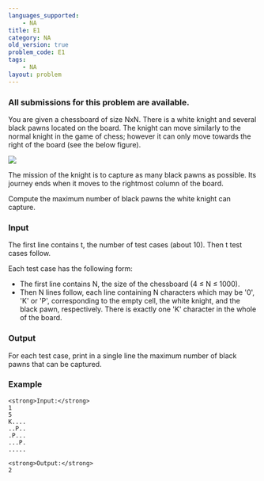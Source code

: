 ```yaml
---
languages_supported:
    - NA
title: E1
category: NA
old_version: true
problem_code: E1
tags:
    - NA
layout: problem
---
```

###  All submissions for this problem are available. 

You are given a chessboard of size NxN. There is a white knight and several black pawns located on the board. The knight can move similarly to the normal knight in the game of chess; however it can only move towards the right of the board (see the below figure).

![](http://vn.spoj.pl/SPOJVN/content/whitekn.png)

The mission of the knight is to capture as many black pawns as possible. Its journey ends when it moves to the rightmost column of the board.

Compute the maximum number of black pawns the white knight can capture.

### Input

The first line contains t, the number of test cases (about 10). Then t test cases follow.

Each test case has the following form:

- The first line contains N, the size of the chessboard (4 ≤ N ≤ 1000).
- Then N lines follow, each line containing N characters which may be '0', 'K' or 'P', corresponding to the empty cell, the white knight, and the black pawn, respectively. There is exactly one 'K' character in the whole of the board.

### Output

For each test case, print in a single line the maximum number of black pawns that can be captured.

### Example

```
<strong>Input:</strong>
1
5
K....
..P..
.P...
...P.
.....

<strong>Output:</strong>
2 

```